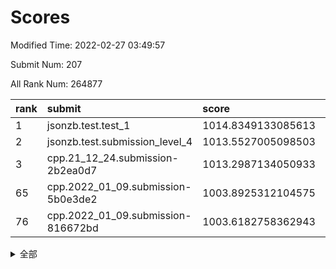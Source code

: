 # Scores

Modified Time: 2022-02-27 03:49:57

Submit Num: 207

All Rank Num: 264877

| rank |               submit               |       score        |       sigma        | pk_num |
| :--- | :--------------------------------- | :----------------- | :----------------- | :----- |
| 1    | jsonzb.test.test_1                 | 1014.8349133085613 | 0.8338550832363757 | 5125   |
| 2    | jsonzb.test.submission_level_4     | 1013.5527005098503 | 0.8034142269159742 | 5114   |
| 3    | cpp.21_12_24.submission-2b2ea0d7   | 1013.2987134050933 | 0.8283629397953008 | 5119   |
| 65   | cpp.2022_01_09.submission-5b0e3de2 | 1003.8925312104575 | 0.7213219257060175 | 5120   |
| 76   | cpp.2022_01_09.submission-816672bd | 1003.6182758362943 | 0.7207296481672066 | 5125   |


<details>
<summary>全部</summary>

| rank |                 submit                 |       score        |       sigma        | pk_num |
| :--- | :------------------------------------- | :----------------- | :----------------- | :----- |
| 1    | jsonzb.test.test_1                     | 1014.8349133085613 | 0.8338550832363757 | 5125   |
| 2    | jsonzb.test.submission_level_4         | 1013.5527005098503 | 0.8034142269159742 | 5114   |
| 3    | cpp.21_12_24.submission-2b2ea0d7       | 1013.2987134050933 | 0.8283629397953008 | 5119   |
| 4    | gobigger.level_3.submission_level_3_44 | 1011.5322898597691 | 0.7594404921377692 | 5118   |
| 5    | gobigger.level_3.submission_level_3_4  | 1011.423650881597  | 0.7841386581808316 | 5119   |
| 6    | gobigger.level_3.submission_level_3_8  | 1011.3607426795564 | 0.815295594834656  | 5115   |
| 7    | gobigger.level_3.submission_level_3_19 | 1011.0682437317855 | 0.7482583933432005 | 5120   |
| 8    | gobigger.level_3.submission_level_3_46 | 1011.0559575546474 | 0.7755278045575352 | 5119   |
| 9    | gobigger.level_3.submission_level_3_9  | 1010.9611114241548 | 0.7427489508352254 | 5122   |
| 10   | gobigger.level_3.submission_level_3_15 | 1010.8330608704815 | 0.7739550846942902 | 5115   |
| 11   | gobigger.level_3.submission_level_3_17 | 1010.6533243136373 | 0.7801926977486023 | 5118   |
| 12   | gobigger.level_3.submission_level_3_29 | 1010.6184849383906 | 0.7406266690083299 | 5117   |
| 13   | gobigger.level_3.submission_level_3_28 | 1010.6165257143035 | 0.7617103703922723 | 5124   |
| 14   | gobigger.level_3.submission_level_3_26 | 1010.6108548166015 | 0.7618323821336347 | 5117   |
| 15   | gobigger.level_3.submission_level_3_42 | 1010.5541794144615 | 0.7631299439659412 | 5113   |
| 16   | gobigger.level_3.submission_level_3_33 | 1010.5358981074684 | 0.7635021688895697 | 5120   |
| 17   | gobigger.level_3.submission_level_3_35 | 1010.5243916854264 | 0.760400150712678  | 5117   |
| 18   | gobigger.level_3.submission_level_3_38 | 1010.4397131913106 | 0.75792107609341   | 5120   |
| 19   | gobigger.level_3.submission_level_3_18 | 1010.4332844976228 | 0.7415359338294825 | 5119   |
| 20   | gobigger.level_3.submission_level_3_25 | 1010.3109585819913 | 0.7451960670282368 | 5117   |
| 21   | gobigger.level_3.submission_level_3_40 | 1010.303829065822  | 0.7689378545668828 | 5117   |
| 22   | gobigger.level_3.submission_level_3_22 | 1010.2838552852447 | 0.7603081756677855 | 5118   |
| 23   | gobigger.level_3.submission_level_3_27 | 1010.2829715366731 | 0.7673361303229039 | 5115   |
| 24   | gobigger.level_3.submission_level_3_39 | 1010.176501161759  | 0.7661845428445958 | 5122   |
| 25   | gobigger.level_3.submission_level_3_3  | 1010.0437908842912 | 0.7606217842276864 | 5116   |
| 26   | gobigger.level_3.submission_level_3_2  | 1009.9953580254099 | 0.7610282557858287 | 5122   |
| 27   | gobigger.level_3.submission_level_3_21 | 1009.900916271998  | 0.7536904218217727 | 5116   |
| 28   | gobigger.level_3.submission_level_3_24 | 1009.8932195896979 | 0.743604064244757  | 5118   |
| 29   | gobigger.level_3.submission_level_3_34 | 1009.792427592092  | 0.7571267737716754 | 5117   |
| 30   | gobigger.level_3.submission_level_3_45 | 1009.7214320052445 | 0.7661094886441104 | 5121   |
| 31   | gobigger.level_3.submission_level_3_5  | 1009.6829811039954 | 0.7522179777898542 | 5110   |
| 32   | gobigger.level_3.submission_level_3_14 | 1009.6416581431342 | 0.7426972576328843 | 5120   |
| 33   | gobigger.level_3.submission_level_3_41 | 1009.6403984601999 | 0.7535530351099562 | 5118   |
| 34   | gobigger.level_3.submission_level_3_43 | 1009.6088894382157 | 0.7488279589784645 | 5121   |
| 35   | gobigger.level_3.submission_level_3_6  | 1009.5902837423677 | 0.7554231907741845 | 5121   |
| 36   | gobigger.level_3.submission_level_3_12 | 1009.5679683602764 | 0.7667571652305362 | 5123   |
| 37   | gobigger.level_3.submission_level_3_7  | 1009.5292395977377 | 0.742878382559388  | 5118   |
| 38   | gobigger.level_3.submission_level_3_10 | 1009.5285965667009 | 0.7617562770085669 | 5118   |
| 39   | gobigger.level_3.submission_level_3_20 | 1009.4905958866871 | 0.7503074989275974 | 5122   |
| 40   | gobigger.level_3.submission_level_3_48 | 1009.4443324248795 | 0.7416060099135003 | 5123   |
| 41   | gobigger.level_3.submission_level_3_23 | 1009.4056776399016 | 0.7553631138763183 | 5115   |
| 42   | gobigger.level_3.submission_level_3_0  | 1009.2878093509154 | 0.7325424292498743 | 5117   |
| 43   | gobigger.level_3.submission_level_3_37 | 1009.286514255099  | 0.732329533331705  | 5122   |
| 44   | gobigger.level_3.submission_level_3_30 | 1009.2373433189832 | 0.7178096040956088 | 5116   |
| 45   | gobigger.level_3.submission_level_3_32 | 1009.1928779986541 | 0.7675427642893586 | 5123   |
| 46   | gobigger.level_3.submission_level_3_16 | 1009.0873563036052 | 0.7535168957817084 | 5115   |
| 47   | gobigger.level_3.submission_level_3_47 | 1009.0267861297605 | 0.7498152215785735 | 5128   |
| 48   | gobigger.level_3.submission_level_3_1  | 1008.7268329401585 | 0.7474306643971506 | 5117   |
| 49   | gobigger.level_3.submission_level_3_31 | 1008.6009635316798 | 0.7379611696685455 | 5119   |
| 50   | gobigger.level_3.submission_level_3_36 | 1008.4593773367956 | 0.7355703602456134 | 5118   |
| 51   | gobigger.level_3.submission_level_3_11 | 1008.3376798431289 | 0.7422398399286892 | 5118   |
| 52   | gobigger.level_3.submission_level_3_13 | 1008.1827188573322 | 0.7538590502070422 | 5118   |
| 53   | gobigger.level_3.submission_level_3_49 | 1007.759184373429  | 0.7396162162645602 | 5122   |
| 54   | gobigger.level_1.submission_level_1_5  | 1005.6624597225092 | 0.7132741261981704 | 5111   |
| 55   | gobigger.level_1.submission_level_1_42 | 1005.2030545157288 | 0.7171605719782341 | 5118   |
| 56   | gobigger.level_1.submission_level_1_29 | 1004.793878232783  | 0.7311948093802798 | 5119   |
| 57   | gobigger.level_1.submission_level_1_14 | 1004.7915228002771 | 0.7108746347931083 | 5117   |
| 58   | gobigger.level_1.submission_level_1_26 | 1004.3249690591302 | 0.7206345039399729 | 5117   |
| 59   | gobigger.level_1.submission_level_1_38 | 1004.2644813473495 | 0.7287318598865506 | 5118   |
| 60   | gobigger.level_1.submission_level_1_1  | 1004.245629232944  | 0.7034260096627934 | 5112   |
| 61   | gobigger.level_1.submission_level_1_6  | 1004.2065208551461 | 0.723823376819942  | 5117   |
| 62   | gobigger.level_1.submission_level_1_18 | 1004.0923611937578 | 0.7176378995687781 | 5114   |
| 63   | gobigger.level_1.submission_level_1_16 | 1004.0352764511169 | 0.7113203204750429 | 5118   |
| 64   | gobigger.level_1.submission_level_1_19 | 1003.982848197636  | 0.7100305755611707 | 5120   |
| 65   | cpp.2022_01_09.submission-5b0e3de2     | 1003.8925312104575 | 0.7213219257060175 | 5120   |
| 66   | gobigger.level_1.submission_level_1_32 | 1003.886178868438  | 0.7280445333755378 | 5120   |
| 67   | gobigger.level_1.submission_level_1_7  | 1003.8821265859367 | 0.7001360968537749 | 5119   |
| 68   | gobigger.level_1.submission_level_1_47 | 1003.8662596063291 | 0.7112614350273274 | 5114   |
| 69   | gobigger.level_1.submission_level_1_48 | 1003.8220555179391 | 0.7224127831789982 | 5117   |
| 70   | gobigger.level_1.submission_level_1_35 | 1003.8193859567969 | 0.714928659875679  | 5120   |
| 71   | gobigger.level_1.submission_level_1_15 | 1003.7216801961854 | 0.7133476328477891 | 5119   |
| 72   | gobigger.level_1.submission_level_1_2  | 1003.6795600247985 | 0.7157642014070046 | 5118   |
| 73   | gobigger.level_1.submission_level_1_24 | 1003.6777696165433 | 0.7216103484889878 | 5121   |
| 74   | gobigger.level_1.submission_level_1_4  | 1003.6658607114088 | 0.7233051270583859 | 5120   |
| 75   | gobigger.level_1.submission_level_1_49 | 1003.6337645587344 | 0.7218648022003996 | 5121   |
| 76   | cpp.2022_01_09.submission-816672bd     | 1003.6182758362943 | 0.7207296481672066 | 5125   |
| 77   | gobigger.level_1.submission_level_1_13 | 1003.6178985797234 | 0.7187257611064813 | 5121   |
| 78   | gobigger.level_1.submission_level_1_21 | 1003.6027106937033 | 0.7155401831704574 | 5113   |
| 79   | gobigger.level_1.submission_level_1_23 | 1003.5992700945561 | 0.731130580928092  | 5116   |
| 80   | gobigger.level_1.submission_level_1_46 | 1003.5650554211301 | 0.712453991405903  | 5114   |
| 81   | gobigger.level_1.submission_level_1_36 | 1003.4386528008422 | 0.7095213757337144 | 5116   |
| 82   | gobigger.level_1.submission_level_1_22 | 1003.3710146469664 | 0.7101977941961243 | 5120   |
| 83   | gobigger.level_1.submission_level_1_0  | 1003.3619348821674 | 0.7302992612998549 | 5118   |
| 84   | gobigger.level_1.submission_level_1_40 | 1003.0993144789696 | 0.7089719195408476 | 5118   |
| 85   | gobigger.level_1.submission_level_1_10 | 1003.0867545836192 | 0.7228088089100507 | 5123   |
| 86   | gobigger.level_1.submission_level_1_17 | 1003.0832827616052 | 0.7210245005402068 | 5121   |
| 87   | gobigger.level_1.submission_level_1_25 | 1003.0542704916938 | 0.7205301893757261 | 5122   |
| 88   | gobigger.level_1.submission_level_1_28 | 1002.9366792339044 | 0.7123694513570331 | 5115   |
| 89   | gobigger.level_1.submission_level_1_8  | 1002.9356649737775 | 0.7182680745568234 | 5115   |
| 90   | gobigger.level_1.submission_level_1_20 | 1002.8702645500481 | 0.7149619659145481 | 5116   |
| 91   | gobigger.level_1.submission_level_1_34 | 1002.7983931081301 | 0.7189400257170484 | 5122   |
| 92   | gobigger.level_1.submission_level_1_44 | 1002.7874079059658 | 0.7177277597257573 | 5126   |
| 93   | gobigger.level_1.submission_level_1_37 | 1002.7677345523755 | 0.7181016240387171 | 5122   |
| 94   | gobigger.level_1.submission_level_1_31 | 1002.7463424331368 | 0.7242319765709878 | 5118   |
| 95   | gobigger.level_1.submission_level_1_41 | 1002.6544008942083 | 0.7184867944138018 | 5111   |
| 96   | gobigger.level_1.submission_level_1_43 | 1002.6332686561544 | 0.7223970004389175 | 5122   |
| 97   | gobigger.level_1.submission_level_1_39 | 1002.6076447421929 | 0.7077657705056751 | 5119   |
| 98   | gobigger.level_1.submission_level_1_12 | 1002.6064951092038 | 0.7119959264716412 | 5115   |
| 99   | gobigger.level_1.submission_level_1_45 | 1002.5087881431617 | 0.7132594495756909 | 5121   |
| 100  | gobigger.level_1.submission_level_1_30 | 1002.4367280540248 | 0.6982172622812547 | 5117   |
| 101  | gobigger.level_1.submission_level_1_33 | 1002.370743394298  | 0.7136014322010397 | 5120   |
| 102  | gobigger.level_1.submission_level_1_11 | 1002.3488669886497 | 0.7075827554653995 | 5118   |
| 103  | gobigger.level_1.submission_level_1_9  | 1002.0822122879486 | 0.7077977013614909 | 5117   |
| 104  | gobigger.level_1.submission_level_1_3  | 1001.8601866930103 | 0.7014755464476675 | 5118   |
| 105  | gobigger.level_1.submission_level_1_27 | 1001.8323756765776 | 0.7068593306907159 | 5123   |
| 106  | gobigger.random.submission_random_35   | 997.173043329273   | 0.7074039498584077 | 5121   |
| 107  | gobigger.random.submission_random_27   | 997.0014639566633  | 0.6949518325095477 | 5118   |
| 108  | gobigger.random.submission_random_28   | 996.9520858280764  | 0.7175699457384411 | 5117   |
| 109  | gobigger.random.submission_random_47   | 996.9080021621633  | 0.7104825052366186 | 5117   |
| 110  | gobigger.random.submission_random_15   | 996.887024530688   | 0.707037094328523  | 5118   |
| 111  | gobigger.random.submission_random_1    | 996.7923026468115  | 0.7212478450664788 | 5120   |
| 112  | gobigger.random.submission_random_22   | 996.6575301720383  | 0.7077666008135158 | 5120   |
| 113  | gobigger.random.submission_random_20   | 996.5851947363562  | 0.7141066484423033 | 5120   |
| 114  | gobigger.random.submission_random_0    | 996.5328436284125  | 0.7153423646959551 | 5119   |
| 115  | gobigger.random.submission_random_4    | 996.5038109719674  | 0.7037887328073642 | 5115   |
| 116  | gobigger.random.submission_random_21   | 996.4897782924654  | 0.7142710278837339 | 5114   |
| 117  | gobigger.random.submission_random_41   | 996.2959982021424  | 0.7049041081414387 | 5119   |
| 118  | gobigger.random.submission_random_32   | 996.2605236705402  | 0.716275074997564  | 5123   |
| 119  | gobigger.random.submission_random_23   | 996.239097825174   | 0.7106262383912715 | 5119   |
| 120  | gobigger.random.submission_random_33   | 996.1709459129731  | 0.7163823942472927 | 5122   |
| 121  | gobigger.random.submission_random_38   | 996.1484377443669  | 0.7086954614936352 | 5121   |
| 122  | gobigger.random.submission_random_19   | 996.1424475902643  | 0.7303101598120623 | 5114   |
| 123  | gobigger.random.submission_random_45   | 996.1178785658578  | 0.7122124013288585 | 5118   |
| 124  | gobigger.random.submission_random_26   | 996.103925045115   | 0.7019394481917745 | 5112   |
| 125  | gobigger.random.submission_random_25   | 996.075821787942   | 0.7120432309628559 | 5115   |
| 126  | gobigger.random.submission_random_10   | 996.0463742410069  | 0.7234857408372244 | 5120   |
| 127  | gobigger.random.submission_random_13   | 996.0401521459489  | 0.7170018792785389 | 5122   |
| 128  | gobigger.random.submission_random_17   | 995.9668157020418  | 0.7075704255211727 | 5114   |
| 129  | gobigger.random.submission_random_36   | 995.9358652231829  | 0.7087228961477925 | 5115   |
| 130  | gobigger.random.submission_random_44   | 995.8979992169561  | 0.7208054131641133 | 5115   |
| 131  | gobigger.random.submission_random_12   | 995.8641588704852  | 0.7074141734143562 | 5115   |
| 132  | gobigger.random.submission_random_7    | 995.823216411855   | 0.7096826318719993 | 5118   |
| 133  | gobigger.random.submission_random_34   | 995.7965982891101  | 0.7072422796327312 | 5120   |
| 134  | gobigger.random.submission_random_48   | 995.7870943181988  | 0.7017035103866422 | 5120   |
| 135  | gobigger.random.submission_random_42   | 995.7440878099458  | 0.7040770956047178 | 5117   |
| 136  | gobigger.random.submission_random_6    | 995.7367739349735  | 0.7114182024845098 | 5124   |
| 137  | gobigger.random.submission_random_9    | 995.6483281667847  | 0.7057768926956736 | 5120   |
| 138  | gobigger.random.submission_random_40   | 995.58349927693    | 0.7287505141497159 | 5117   |
| 139  | gobigger.random.submission_random_14   | 995.5528341128028  | 0.7087237376959128 | 5120   |
| 140  | gobigger.random.submission_random_43   | 995.5027362638783  | 0.7296201542048782 | 5117   |
| 141  | gobigger.random.submission_random_5    | 995.5014224121181  | 0.7291082916215493 | 5119   |
| 142  | gobigger.random.submission_random_2    | 995.4987993212119  | 0.7246078624715938 | 5122   |
| 143  | gobigger.random.submission_random_49   | 995.4448439640247  | 0.7036435647412232 | 5111   |
| 144  | gobigger.random.submission_random_29   | 995.4170182765331  | 0.7320449193933518 | 5117   |
| 145  | gobigger.random.submission_random_24   | 995.4016274074991  | 0.7088818230475874 | 5119   |
| 146  | gobigger.random.submission_random_18   | 995.3777182195826  | 0.7130594693627126 | 5124   |
| 147  | gobigger.random.submission_random_37   | 995.3138403580322  | 0.7067273925893841 | 5120   |
| 148  | gobigger.random.submission_random_30   | 995.2942484979518  | 0.7134997149272969 | 5123   |
| 149  | gobigger.random.submission_random_46   | 995.1668100814703  | 0.7105662261293613 | 5120   |
| 150  | gobigger.random.submission_random_11   | 995.0449705498826  | 0.7080726755149445 | 5119   |
| 151  | gobigger.random.submission_random_3    | 995.0140221653786  | 0.7110741877051326 | 5117   |
| 152  | gobigger.random.submission_random_31   | 994.9371498236137  | 0.7106837598736552 | 5114   |
| 153  | gobigger.random.submission_random_16   | 994.9047844673554  | 0.7086696279010395 | 5116   |
| 154  | gobigger.random.submission_random_39   | 994.4441956692052  | 0.7217643536192576 | 5118   |
| 155  | gobigger.level_2.submission_level_2_19 | 994.2547681267797  | 0.7384008463485443 | 5120   |
| 156  | gobigger.level_2.submission_level_2_42 | 994.1403779663806  | 0.7245652793595365 | 5120   |
| 157  | gobigger.random.submission_random_8    | 994.1311661776679  | 0.721186594447283  | 5117   |
| 158  | gobigger.level_2.submission_level_2_4  | 993.9348463757528  | 0.719374329698528  | 5119   |
| 159  | gobigger.level_2.submission_level_2_39 | 993.7908732674757  | 0.7379276477861095 | 5119   |
| 160  | gobigger.level_2.submission_level_2_45 | 993.7398370251241  | 0.7446972302624367 | 5118   |
| 161  | gobigger.level_2.submission_level_2_1  | 993.4809100037463  | 0.7351659625397444 | 5119   |
| 162  | gobigger.level_2.submission_level_2_41 | 993.0549561363879  | 0.7294868121341278 | 5118   |
| 163  | gobigger.level_2.submission_level_2_30 | 992.9345807965046  | 0.7321164518134716 | 5118   |
| 164  | gobigger.level_2.submission_level_2_40 | 992.8439745747261  | 0.7328725184298921 | 5123   |
| 165  | gobigger.level_2.submission_level_2_15 | 992.8188097888092  | 0.7417395061603911 | 5119   |
| 166  | gobigger.level_2.submission_level_2_13 | 992.7990760075887  | 0.7281486547710102 | 5125   |
| 167  | gobigger.level_2.submission_level_2_7  | 992.7283618253728  | 0.7320254491740659 | 5119   |
| 168  | gobigger.level_2.submission_level_2_14 | 992.709046982122   | 0.7423591083811125 | 5120   |
| 169  | gobigger.level_2.submission_level_2_12 | 992.7052363357358  | 0.7515382708650082 | 5116   |
| 170  | gobigger.level_2.submission_level_2_28 | 992.6914793471444  | 0.7424441739486054 | 5117   |
| 171  | gobigger.level_2.submission_level_2_10 | 992.6426588654715  | 0.747200714509115  | 5112   |
| 172  | gobigger.level_2.submission_level_2_24 | 992.6338769512608  | 0.7174525312206813 | 5116   |
| 173  | gobigger.level_2.submission_level_2_2  | 992.5651562573486  | 0.7433750747483916 | 5120   |
| 174  | gobigger.level_2.submission_level_2_0  | 992.5332233154257  | 0.7379925639190823 | 5115   |
| 175  | gobigger.level_2.submission_level_2_26 | 992.5319929393426  | 0.7502731646828743 | 5123   |
| 176  | gobigger.level_2.submission_level_2_44 | 992.3467158509218  | 0.7200670780498484 | 5120   |
| 177  | gobigger.level_2.submission_level_2_9  | 992.3464246385012  | 0.7407502436437314 | 5112   |
| 178  | gobigger.level_2.submission_level_2_8  | 992.321014989714   | 0.7500803496225072 | 5116   |
| 179  | gobigger.level_2.submission_level_2_46 | 992.2695551169546  | 0.7361569884266048 | 5123   |
| 180  | gobigger.level_2.submission_level_2_3  | 992.2474592405894  | 0.7521508676422198 | 5116   |
| 181  | gobigger.level_2.submission_level_2_5  | 992.1895085176357  | 0.7488936943116595 | 5120   |
| 182  | gobigger.level_2.submission_level_2_20 | 992.1320130395208  | 0.7420490859473057 | 5121   |
| 183  | gobigger.level_2.submission_level_2_16 | 991.9997116719575  | 0.7422050448938559 | 5120   |
| 184  | gobigger.level_2.submission_level_2_17 | 991.8423769644912  | 0.7527753056399328 | 5121   |
| 185  | gobigger.level_2.submission_level_2_38 | 991.8143329152341  | 0.7354188644125816 | 5122   |
| 186  | gobigger.level_2.submission_level_2_23 | 991.7148977993486  | 0.7515906008676717 | 5115   |
| 187  | gobigger.level_2.submission_level_2_21 | 991.7138500457983  | 0.7448651650479812 | 5120   |
| 188  | gobigger.level_2.submission_level_2_18 | 991.6884924188865  | 0.7502418956919735 | 5115   |
| 189  | gobigger.level_2.submission_level_2_25 | 991.6527270543     | 0.7315977824212916 | 5121   |
| 190  | gobigger.level_2.submission_level_2_43 | 991.6343499450498  | 0.750086121908447  | 5117   |
| 191  | gobigger.level_2.submission_level_2_37 | 991.5797664005946  | 0.7532478657815734 | 5115   |
| 192  | gobigger.level_2.submission_level_2_32 | 991.5323499600439  | 0.7650476884059662 | 5116   |
| 193  | gobigger.level_2.submission_level_2_34 | 991.477306107627   | 0.7389860422464544 | 5116   |
| 194  | gobigger.level_2.submission_level_2_35 | 991.4546339072075  | 0.7624529296185162 | 5118   |
| 195  | gobigger.level_2.submission_level_2_48 | 991.3267392015373  | 0.7747423858405688 | 5116   |
| 196  | gobigger.level_2.submission_level_2_29 | 991.2941787043322  | 0.7536732983750899 | 5119   |
| 197  | gobigger.level_2.submission_level_2_6  | 991.2427600347983  | 0.7600937137400815 | 5116   |
| 198  | gobigger.level_2.submission_level_2_36 | 991.1920936854322  | 0.7640609723681011 | 5120   |
| 199  | gobigger.level_2.submission_level_2_11 | 990.976564932041   | 0.7409598099600678 | 5114   |
| 200  | gobigger.level_2.submission_level_2_27 | 990.9760124944034  | 0.7586123737277003 | 5121   |
| 201  | gobigger.level_2.submission_level_2_47 | 990.9581250245569  | 0.7529510498460281 | 5115   |
| 202  | gobigger.level_2.submission_level_2_31 | 990.4569576429212  | 0.7494840439468125 | 5120   |
| 203  | gobigger.level_2.submission_level_2_49 | 990.4526866158346  | 0.7427900760978076 | 5120   |
| 204  | gobigger.level_2.submission_level_2_33 | 990.3656254583972  | 0.7633145237458494 | 5119   |
| 205  | gobigger.level_2.submission_level_2_22 | 989.6132039977989  | 0.762401224201651  | 5117   |
| 206  | gobigger.none.submission_none_0        | 978.6659650568045  | 1.2647789253803372 | 5117   |
| 207  | gobigger.none.submission_none_1        | 976.3905920745261  | 1.4401187226639884 | 5121   |

</details>